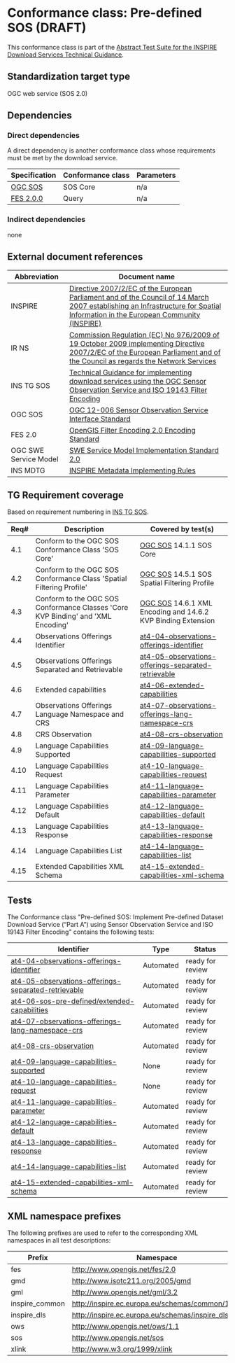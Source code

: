 # Conformance class: Pre-defined SOS (DRAFT)

This conformance class is part of the [Abstract Test Suite for the INSPIRE Download Services Technical Guidance](http://inspire.ec.europa.eu/id/ats/download-sos/master).

## Standardization target type

OGC web service (SOS 2.0)

## Dependencies

### Direct dependencies

A direct dependency is another conformance class whose requirements must be met by the download service.

| Specification | Conformance class | Parameters | 
| ------------- | ----------------- | ---------- |
| [OGC SOS](#ref_OGC_SOS) | SOS Core | n/a |
| [FES 2.0.0](#ref_FES) | Query | n/a |

### Indirect dependencies

none
 
## External document references

| Abbreviation | Document name                       |
| ------------ | ----------------------------------- |
| INSPIRE <a name="ref_INSPIRE"></a> | [Directive 2007/2/EC of the European Parliament and of the Council of 14 March 2007 establishing an Infrastructure for Spatial Information in the European Community (INSPIRE)](http://eur-lex.europa.eu/legal-content/EN/TXT/PDF/?uri=CELEX:32007L0002&from=EN) |
| IR NS <a name="ref_IR_NS"></a>   | [Commission Regulation (EC) No 976/2009 of 19 October 2009 implementing Directive 2007/2/EC of the European Parliament and of the Council as regards the Network Services](http://eur-lex.europa.eu/legal-content/EN/TXT/PDF/?uri=CELEX:32009R0976&from=EN) |
| INS TG SOS <a name="ref_INS_TG_SOS"></a>   | [Technical Guidance for implementing download services using the OGC Sensor Observation Service and ISO 19143 Filter Encoding](http://inspire.ec.europa.eu/id/document/tg/download-sos/1.0) |
| OGC SOS <a name="ref_OGC_SOS"></a> | [OGC 12-006 Sensor Observation Service Interface Standard](https://portal.opengeospatial.org/files/?artifact_id=47599) |
| FES 2.0 <a name="ref_FES"></a> | [OpenGIS Filter Encoding 2.0 Encoding Standard](http://portal.opengeospatial.org/files/?artifact_id=39968) |
| OGC SWE Service Model | [SWE Service Model Implementation Standard 2.0](http://portal.opengeospatial.org/files/?artifact_id=38476) |
| INS MDTG | [INSPIRE Metadata Implementing Rules](http://inspire.ec.europa.eu/documents/Metadata/MD_IR_and_ISO_20131029.pdf) |

## TG Requirement coverage

Based on requirement numbering in [INS TG SOS](#ref_INS_TG_SOS).

| Req#   | Description                          | Covered by test(s)                 |
| ------ | ------------------------------------ | ---------------------------------- |
| 4.1    | Conform to the OGC SOS Conformance Class 'SOS Core'| [OGC SOS](#ref_OGC_SOS) 14.1.1 SOS Core
| 4.2    | Conform to the OGC SOS Conformance Class 'Spatial Filtering Profile'| [OGC SOS](#ref_OGC_SOS) 14.5.1 SOS Spatial Filtering Profile 
| 4.3    | Conform to the OGC SOS Conformance Classes 'Core KVP Binding' and 'XML Encoding'| [OGC SOS](#ref_OGC_SOS) 14.6.1 XML Encoding and 14.6.2 KVP Binding Extension
| 4.4    | Observations Offerings Identifier | [at4-04-observations-offerings-identifier](./at4-04-observations-offerings-identifier.md)
| 4.5    | Observations Offerings Separated and Retrievable | [at4-05-observations-offerings-separated-retrievable](./at4-05-observations-offerings-separated-retrievable.md)
| 4.6    | Extended capabilities | [at4-06-extended-capabilities](./at4-06-extended-capabilities.md)
| 4.7    | Observations Offerings Language Namespace and CRS | [at4-07-observations-offerings-lang-namespace-crs](./at4-07-observations-offerings-lang-namespace-crs.md)
| 4.8    | CRS Observation | [at4-08-crs-observation](./at4-08-crs-observation.md)
| 4.9    | Language Capabilities Supported | [at4-09-language-capabilities-supported](./at4-09-language-capabilities-supported.md)
| 4.10   | Language Capabilities Request | [at4-10-language-capabilities-request](./at4-10-language-capabilities-request.md)
| 4.11   | Language Capabilities Parameter | [at4-11-language-capabilities-parameter](./at4-11-language-capabilities-parameter.md)
| 4.12   | Language Capabilities Default | [at4-12-language-capabilities-default](./at4-12-language-capabilities-default.md)
| 4.13   | Language Capabilities Response | [at4-13-language-capabilities-response](./at4-13-language-capabilities-response.md)
| 4.14   | Language Capabilities List | [at4-14-language-capabilities-list](./at4-14-language-capabilities-list.md)
| 4.15   | Extended Capabilities XML Schema | [at4-15-extended-capabilities-xml-schema](./at4-15-extended-capabilities-xml-schema.md)

## Tests
The Conformance class "Pre-defined SOS: Implement Pre-defined Dataset Download Service (“Part A”) using Sensor Observation Service and ISO 19143 Filter Encoding" contains the following tests:

| Identifier                                                        | Type   | Status   |
| ----------------------------------------------------------------- | -------- | -------- |
| [at4-04-observations-offerings-identifier](./at4-04-observations-offerings-identifier.md) | Automated | ready for review |
| [at4-05-observations-offerings-separated-retrievable](./at4-05-observations-offerings-separated-retrievable.md) | Automated | ready for review |
| [at4-06-sos-pre-defined/extended-capabilities](./at4-06-extended-capabilities.md) | Automated | ready for review |
| [at4-07-observations-offerings-lang-namespace-crs](./at4-07-observations-offerings-lang-namespace-crs.md) | Automated | ready for review |
| [at4-08-crs-observation](./at4-08-crs-observation.md) | Automated | ready for review |
| [at4-09-language-capabilities-supported](./at4-09-language-capabilities-supported.md) | None | ready for review |
| [at4-10-language-capabilities-request](./at4-10-language-capabilities-request.md) | None | ready for review |
| [at4-11-language-capabilities-parameter](./at4-11-language-capabilities-parameter.md) | Automated | ready for review |
| [at4-12-language-capabilities-default](./at4-12-language-capabilities-default.md) | Automated | ready for review |
| [at4-13-language-capabilities-response](./at4-13-language-capabilities-response.md) | Automated | ready for review |
| [at4-14-language-capabilities-list](./at4-14-language-capabilities-list.md) | Automated | ready for review |
| [at4-15-extended-capabilities-xml-schema](./at4-15-extended-capabilities-xml-schema.md) | Automated | ready for review |

## XML namespace prefixes <a name="namespaces"></a>

The following prefixes are used to refer to the corresponding XML namespaces in all test descriptions:

Prefix         | Namespace
-------------- | -------------------------------------------------
fes            | http://www.opengis.net/fes/2.0
gmd            | http://www.isotc211.org/2005/gmd
gml            | http://www.opengis.net/gml/3.2
inspire\_common| http://inspire.ec.europa.eu/schemas/common/1.0
inspire\_dls   | http://inspire.ec.europa.eu/schemas/inspire_dls/1.0
ows            | http://www.opengis.net/ows/1.1
sos            | http://www.opengis.net/sos
xlink          | http://www.w3.org/1999/xlink
